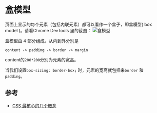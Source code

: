 # 盒模型
页面上显示的每个元素（包括内联元素）都可以看作一个盒子，即盒模型( box model )。请看Chrome DevTools 里的截图：
![盒模型](../asset/box-model.png)

盒模型由 4 部分组成。从内到外分别是
```
content -> padding -> border -> margin
```
content的`200*200`分别为元素的宽高。

当我们设置`box-sizing: border-box;` 时，元素的宽高就包括来`border` 和 `padding`。

## 参考
* [CSS 最核心的几个概念](http://www.jianshu.com/p/3a18fcd9fcda?search_token=079525c515d193f008c9963224ab3a325b80f147b50ce129113c3a88f75b8bfa)